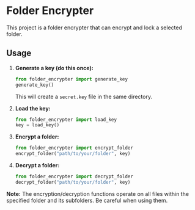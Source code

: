 # Folder Encrypter

This project is a folder encrypter that can encrypt and lock a selected folder.

## Usage

1.  **Generate a key (do this once):**
    ```python
    from folder_encrypter import generate_key
    generate_key()
    ```
    This will create a `secret.key` file in the same directory.

2.  **Load the key:**
    ```python
    from folder_encrypter import load_key
    key = load_key()
    ```

3.  **Encrypt a folder:**
    ```python
    from folder_encrypter import encrypt_folder
    encrypt_folder("path/to/your/folder", key)
    ```

4.  **Decrypt a folder:**
    ```python
    from folder_encrypter import decrypt_folder
    decrypt_folder("path/to/your/folder", key)
    ```

**Note:** The encryption/decryption functions operate on all files within the specified folder and its subfolders. Be careful when using them.